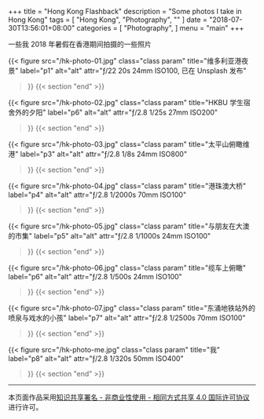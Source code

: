 +++
title = "Hong Kong Flashback"
description = "Some photos I take in Hong Kong"
tags = [
    "Hong Kong",
    "Photography",
    ""
]
date = "2018-07-30T13:56:01+08:00"
categories = [
    "Photography",
]
menu = "main"
+++

一些我 2018 年暑假在香港期间拍摄的一些照片

<!--more-->

{{< figure
  src="/hk-photo-01.jpg"
  class="class param"
  title="维多利亚港夜景"
  label="p1"
  alt="alt"
  attr="ƒ/22 20s 24mm ISO100, 已在 Unsplash 发布"
 >}}
{{< section "end" >}}

{{< figure
  src="/hk-photo-02.jpg"
  class="class param"
  title="HKBU 学生宿舍外的夕阳"
  label="p6"
  alt="alt"
  attr="ƒ/2.8 1/25s 27mm ISO200"
 >}}
{{< section "end" >}}

{{< figure
  src="/hk-photo-03.jpg"
  class="class param"
  title="太平山俯瞰维港"
  label="p3"
  alt="alt"
  attr="ƒ/2.8 1/8s 24mm ISO800"
 >}}
{{< section "end" >}}

{{< figure
  src="/hk-photo-04.jpg"
  class="class param"
  title="港珠澳大桥"
  label="p4"
  alt="alt"
  attr="ƒ/2.8 1/2000s 70mm ISO100"
 >}}
{{< section "end" >}}

{{< figure
  src="/hk-photo-05.jpg"
  class="class param"
  title="与朋友在大澳的市集"
  label="p5"
  alt="alt"
  attr="ƒ/2.8 1/1000s 24mm ISO100"
 >}}
{{< section "end" >}}

{{< figure
  src="/hk-photo-06.jpg"
  class="class param"
  title="缆车上俯瞰"
  label="p6"
  alt="alt"
  attr="ƒ/2.8 1/500s 24mm ISO100"
 >}}
{{< section "end" >}}

{{< figure
  src="/hk-photo-07.jpg"
  class="class param"
  title="东涌地铁站外的喷泉与戏水的小孩"
  label="p7"
  alt="alt"
  attr="ƒ/2.8 1/2500s 70mm ISO100"
 >}}
{{< section "end" >}}


{{< figure
  src="/hk-photo-me.jpg"
  class="class param"
  title="我"
  label="p8"
  alt="alt"
  attr="ƒ/2.8 1/320s 50mm ISO400"
 >}}
{{< section "end" >}}

----

本页面作品采用[知识共享署名 - 非商业性使用 - 相同方式共享 4.0 国际许可协议](http://creativecommons.org/licenses/by-nc-sa/4.0/)进行许可。